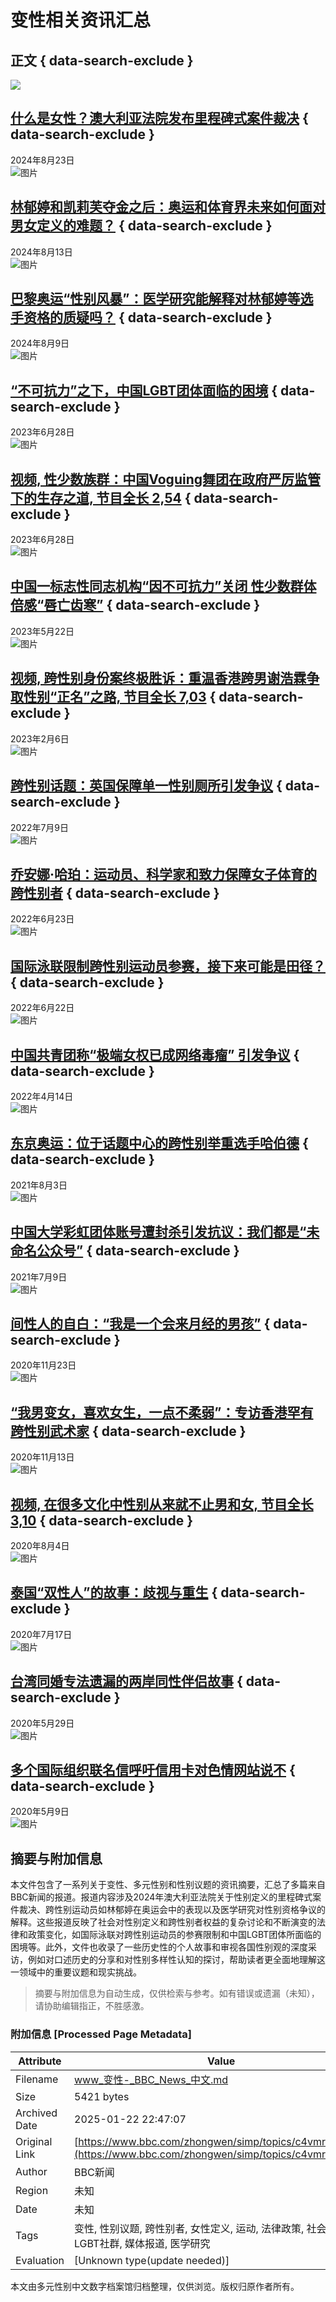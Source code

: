 # 变性相关资讯汇总

## 正文 { data-search-exclude }


![](https://a1.api.bbc.co.uk/hit.xiti?s=598342&s2=38&p=zhongwen.topics.c4vmr082rv1t.page&x1=[urn%3Abbc%3Atipo%3Atopic%3Ac4vmr082rv1t]&x2=[responsive]&x3=[news-zhongwen]&x4=[zh-hans]&x7=[index-category]&x8=[simorgh-nojs]&x9=[%E5%8F%98%E6%80%A7])

## [什么是女性？澳大利亚法院发布里程碑式案件裁决](https://www.bbc.com/zhongwen/simp/world-69290699) { data-search-exclude }
2024年8月23日  
![图片](https://ichef.bbci.co.uk/ace/ws/240/cpsprodpb/8DF8/production/_133544363_2981256d-0d8f-498c-8ac8-043d9ae6b3fe.jpg.webp)

## [林郁婷和凯莉芙夺金之后：奥运和体育界未来如何面对男女定义的难题？](https://www.bbc.com/zhongwen/simp/sports-69263841) { data-search-exclude }
2024年8月13日  
![图片](https://ichef.bbci.co.uk/ace/ws/240/cpsprodpb/6BD3/production/_133530672_7fbe6df2-2e2e-46e2-887a-5236a648b1c6.jpg.webp)

## [巴黎奥运“性别风暴”：医学研究能解释对林郁婷等选手资格的质疑吗？](https://www.bbc.com/zhongwen/simp/world-69254813) { data-search-exclude }
2024年8月9日  
![图片](https://ichef.bbci.co.uk/ace/ws/240/cpsprodpb/101DE/production/_133541066_gettyimages-2164960640.jpg.webp)

## [“不可抗力”之下，中国LGBT团体面临的困境](https://www.bbc.com/zhongwen/simp/chinese-news-66040480) { data-search-exclude }
2023年6月28日  
![图片](https://ichef.bbci.co.uk/ace/ws/240/cpsprodpb/15E1E/production/_130203698_gettyimages-696802186.jpg.webp)

## [视频, 性少数族群：中国Voguing舞团在政府严厉监管下的生存之道, 节目全长 2,54](https://www.bbc.com/zhongwen/simp/chinese-news-66030010) { data-search-exclude }
2023年6月28日  
![图片](https://ichef.bbci.co.uk/ace/ws/240/cpsprodpb/15AAF/production/_130215788_p0fxj37t.jpg.webp)

## [中国一标志性同志机构“因不可抗力”关闭 性少数群体倍感“唇亡齿寒”](https://www.bbc.com/zhongwen/simp/chinese-news-65656315) { data-search-exclude }
2023年5月22日  
![图片](https://ichef.bbci.co.uk/ace/ws/240/cpsprodpb/11934/production/_129788917_whatsubject.jpg.webp)

## [视频, 跨性别身份案终极胜诉：重温香港跨男谢浩霖争取性别“正名”之路, 节目全长 7,03](https://www.bbc.com/zhongwen/simp/chinese-news-64327239) { data-search-exclude }
2023年2月6日  
![图片](https://ichef.bbci.co.uk/ace/ws/240/cpsprodpb/17D11/production/_128535579_dsc00019.jpg.webp)

## [跨性别话题：英国保障单一性别厕所引发争议](https://www.bbc.com/zhongwen/simp/uk-62050253) { data-search-exclude }
2022年7月9日  
![图片](https://ichef.bbci.co.uk/ace/ws/240/cpsprodpb/B6DF/production/_125751864_mediaitem125751863.jpg.webp)

## [乔安娜·哈珀：运动员、科学家和致力保障女子体育的跨性别者](https://www.bbc.com/zhongwen/simp/sports-61891163) { data-search-exclude }
2022年6月23日  
![图片](https://ichef.bbci.co.uk/ace/ws/240/cpsprodpb/C69F/production/_119574805_joannaharperlausanne.jpg.webp)

## [国际泳联限制跨性别运动员参赛，接下来可能是田径？](https://www.bbc.com/zhongwen/simp/sports-61876208) { data-search-exclude }
2022年6月22日  
![图片](https://ichef.bbci.co.uk/ace/ws/240/cpsprodpb/7F31/production/_86516523_swimming.jpg.webp)

## [中国共青团称“极端女权已成网络毒瘤” 引发争议](https://www.bbc.com/zhongwen/simp/chinese-news-61105757) { data-search-exclude }
2022年4月14日  
![图片](https://ichef.bbci.co.uk/ace/ws/240/cpsprodpb/10F2/production/_124183340_womanrights.jpg.webp)

## [东京奥运：位于话题中心的跨性别举重选手哈伯德](https://www.bbc.com/zhongwen/simp/world-58070558) { data-search-exclude }
2021年8月3日  
![图片](https://ichef.bbci.co.uk/ace/ws/240/cpsprodpb/1466/production/_119722250_069079237.jpg.webp)

## [中国大学彩虹团体账号遭封杀引发抗议：我们都是“未命名公众号”](https://www.bbc.com/zhongwen/simp/chinese-news-57763594) { data-search-exclude }
2021年7月9日  
![图片](https://ichef.bbci.co.uk/ace/ws/240/cpsprodpb/8890/production/_119306943_gettyimages-686195798.jpg.webp)

## [间性人的自白：“我是一个会来月经的男孩”](https://www.bbc.com/zhongwen/simp/science-54970542) { data-search-exclude }
2020年11月23日  
![图片](https://ichef.bbci.co.uk/ace/ws/240/cpsprodpb/115215806_5cf3c8d0-a24d-49e2-8314-1b847754af1c.jpg.webp)

## [“我男变女，喜欢女生，一点不柔弱”：专访香港罕有跨性别武术家](https://www.bbc.com/zhongwen/simp/chinese-news-54553312) { data-search-exclude }
2020年11月13日  
![图片](https://ichef.bbci.co.uk/ace/ws/240/cpsprodpb/BB3D/production/_114933974_whatsappimage2020-10-12at9.40.12pm-2.jpg.webp)

## [视频, 在很多文化中性别从来就不止男和女, 节目全长 3,10](https://www.bbc.com/zhongwen/simp/world-53605551) { data-search-exclude }
2020年8月4日  
![图片](https://ichef.bbci.co.uk/ace/ws/240/cpsprodpb/1483A/production/_113762048_p08mbkh4.jpg.webp)

## [泰国“双性人”的故事：歧视与重生](https://www.bbc.com/zhongwen/simp/world-53426775) { data-search-exclude }
2020年7月17日  
![图片](https://ichef.bbci.co.uk/ace/ws/240/cpsprodpb/DBF8/production/_113121365_intersex2.jpg.webp)

## [台湾同婚专法遗漏的两岸同性伴侣故事](https://www.bbc.com/zhongwen/simp/chinese-news-52836432) { data-search-exclude }
2020年5月29日  
![图片](https://ichef.bbci.co.uk/ace/ws/240/cpsprodpb/4A28/production/_112548981_whatsubject.jpg.webp)

## [多个国际组织联名信呼吁信用卡对色情网站说不](https://www.bbc.com/zhongwen/simp/world-52589131) { data-search-exclude }
2020年5月9日  
![图片](https://ichef.bbci.co.uk/ace/ws/240/cpsprodpb/A0C0/production/_108625114_pornimage.png.webp)
<!-- tcd_original_link https://www.bbc.com/zhongwen/simp/topics/c4vmr082rv1t -->


## 摘要与附加信息

<!-- tcd_abstract -->
本文件包含了一系列关于变性、多元性别和性别议题的资讯摘要，汇总了多篇来自BBC新闻的报道。报道内容涉及2024年澳大利亚法院关于性别定义的里程碑式案件裁决、跨性别运动员如林郁婷在奥运会中的表现以及医学研究对性别资格争议的解释。这些报道反映了社会对性别定义和跨性别者权益的复杂讨论和不断演变的法律和政策变化，如国际泳联对跨性别运动员的参赛限制和中国LGBT团体所面临的困境等。此外，文件也收录了一些历史性的个人故事和审视各国性别观的深度采访，例如对口述历史的分享和对性别多样性认知的探讨，帮助读者更全面地理解这一领域中的重要议题和现实挑战。
<!-- tcd_abstract_end -->

> 摘要与附加信息为自动生成，仅供检索与参考。如有错误或遗漏（未知），请协助编辑指正，不胜感激。

### 附加信息 [Processed Page Metadata]

| Attribute       | Value                                  |
|-----------------|----------------------------------------|
| Filename        | www_变性-_BBC_News_中文.md                             |
| Size            | 5421 bytes                           |
| Archived Date   | 2025-01-22 22:47:07                             |
| Original Link   | [https://www.bbc.com/zhongwen/simp/topics/c4vmr082rv1t](https://www.bbc.com/zhongwen/simp/topics/c4vmr082rv1t)                       |
| Author          | BBC新闻                               |
| Region          | 未知                               |
| Date            | 未知                                 |
| Tags            | 变性, 性别议题, 跨性别者, 女性定义, 运动, 法律政策, 社会环境, LGBT社群, 媒体报道, 医学研究                                 |
| Evaluation            | [Unknown type(update needed)]                                 |
<!-- tcd_table_end -->

本文由多元性别中文数字档案馆归档整理，仅供浏览。版权归原作者所有。

